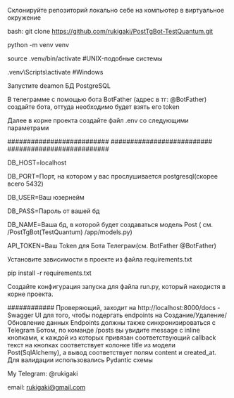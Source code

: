 Склонируйте репозиторий локально себе на компьютер в виртуальное окружение 

bash:
git clone https://github.com/rukigaki/PostTgBot-TestQuantum.git

python -m venv venv

source .venv/bin/activate #UNIX-подобные системы

.venv\Scripts\activate #Windows


Запустите deamon БД PostgreSQL

В телеграмме с помощью бота BotFather (адрес в тг: @BotFather) создайте бота, оттуда необходимо будет взять его token

Далее в корне проекта создайте файл .env со следующими параметрами 



##########################
##########################
##########################

DB_HOST=localhost

DB_PORT=Порт, на котором у вас прослушивается postgresql(скорее всего 5432)

DB_USER=Ваш юзернейм

DB_PASS=Пароль от вашей бд

DB_NAME=Ваша бд, в которой будет создаваться модель Post ( см. /PostTgBot(TestQuantum) /app/models.py)

API_TOKEN=Ваш Token для Бота Телеграм(см. BotFather @BotFather)






Установите зависимости в проекте из файла requirements.txt

pip install -r requirements.txt


Создайте конфигурация запуска для файла run.py, который находистя в корне проекта.

############
Проверяющий, заходит на http://localhost:8000/docs - Swagger UI для того, чтобы подергать endpoints на Создание/Удаление/Обновление данных
Endpoints должны также синхронизироваться с Telegram Ботом, по команде /posts вы увидите message с inline кнопками, к каждой из которых привязан соответствующий callback
текст на кнопках соответствует колонке title из модели Post(SqlAlchemy), а вывод соответствует полям content и created_at. Для валидации использовались Pydantic схемы


My Telegram: @rukigaki

email: rukigaki@gmail.com

 



